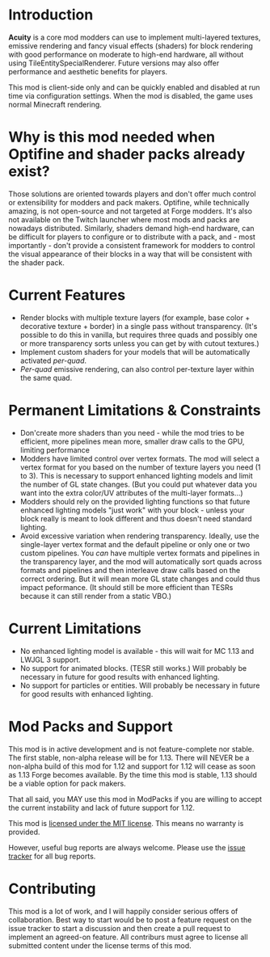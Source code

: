 # Introduction

**Acuity** is a core mod modders can use to implement multi-layered textures, emissive rendering and fancy visual effects (shaders) for block rendering with good performance on moderate to high-end hardware, all without using TileEntitySpecialRenderer.  Future versions may also offer performance and aesthetic benefits for players.

This mod is client-side only and can be quickly enabled and disabled at run time via configuration settings. When the mod is disabled, the game uses normal Minecraft rendering.

# Why is this mod needed when Optifine and shader packs already exist?
Those solutions are oriented towards players and don't offer much control or extensibility for modders and pack makers.  Optifine, while technically amazing, is not open-source and not targeted at Forge modders. It's also not available on the Twitch launcher where most mods and packs are nowadays distributed.  Similarly, shaders demand high-end hardware, can be difficult for players to configure or to distribute with a pack, and - most importantly - don't provide a consistent framework for modders to control the visual appearance of their blocks in a way that will be consistent with the shader pack.

# Current Features
* Render blocks with multiple texture layers (for example, base color + decorative texture + border) in a single pass without transparency. (It's possible to do this in vanilla, but requires three quads and possibly one or more transparency sorts unless you can get by with cutout textures.)
* Implement custom shaders for your models that will be automatically activated *per-quad*.
* *Per-quad* emissive rendering, can also control per-texture layer within the same quad.

# Permanent Limitations & Constraints
* Don'create more shaders than you need - while the mod tries to be efficient, more pipelines mean more, smaller draw calls to the GPU, limiting performance
* Modders have limited control over vertex formats. The mod will select a vertex format for you based on the number of texture layers you need (1 to 3). This is necessary to support enhanced lighting models and limit the number of GL state changes. (But you could put whatever data you want into the extra color/UV attributes of the multi-layer formats...)
* Modders should rely on the provided lighting functions so that future enhanced lighting models "just work" with your block - unless your block really is meant to look different and thus doesn't need standard lighting.
* Avoid excessive variation when rendering transparency. Ideally, use the single-layer vertex format and the default pipeline or only one or two custom pipelines. You *can* have multiple vertex formats and pipelines in the transparency layer, and the mod will automatically sort quads across formats and pipelines and then interleave draw calls based on the correct ordering. But it will mean more GL state changes and could thus impact peformance. (It should still be more efficient than TESRs because it can still render from a static VBO.)

# Current Limitations 
* No enhanced lighting model is available - this will wait for MC 1.13 and LWJGL 3 support.
* No support for animated blocks. (TESR still works.) Will probably be necessary in future for good results with enhanced lighting.
* No support for particles or entities. Will probably be necessary in future for good results with enhanced lighting.
  
# Mod Packs and Support
This mod is in active development and is not feature-complete nor stable. The first stable, non-alpha release will be for 1.13. There will NEVER be a non-alpha build of this mod for 1.12 and support for 1.12 will cease as soon as 1.13 Forge becomes available. By the time this mod is stable, 1.13 should be a viable option for pack makers. 

That all said, you MAY use this mod in ModPacks if you are willing to accept the current instability and lack of future support for 1.12.

This mod is [licensed under the MIT license](https://github.com/grondag/Acuity/blob/master/LICENSE). This means no warranty is provided.

However, useful bug reports are always welcome.  Please use the [issue tracker](https://github.com/grondag/Acuity/issues) for all bug reports. 

# Contributing
This mod is a lot of work, and I will happily consider serious offers of collaboration.  Best way to start would be to post a feature request on the issue tracker to start a discussion and then create a pull request to implement an agreed-on feature. All contriburs must agree to license all submitted content under the license terms of this mod.






